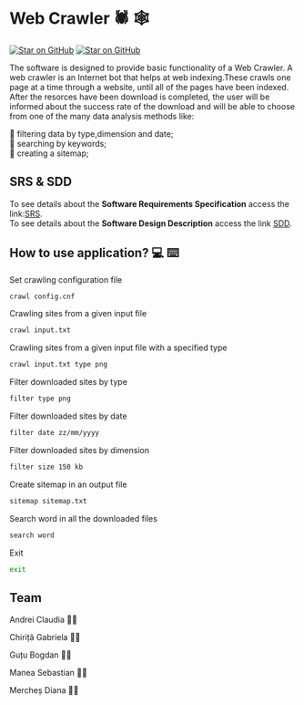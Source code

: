 # Web Crawler :spider: :spider_web:
<a href="https://github.com/badges/shields"><img src="https://img.shields.io/github/issues/chiritagabriela/WebCrawlerMTA" alt="Star on GitHub"></a>
<a href="https://github.com/badges/shields"><img src="https://img.shields.io/github/issues/chiritagabriela/WebCrawlerMTA?color=blue&label=MTAWebCrawl" alt="Star on GitHub"></a>

The software is designed to provide basic functionality of a Web Crawler. A web crawler is an Internet bot that helps at web indexing.These crawls one page at a time through a website, until all of the pages have been indexed.<br/>
After the resorces have been download is completed, the user will be informed about the success rate of the download and will be able to choose from one of the many data analysis methods like:

:trident: filtering data by type,dimension and date;<br/>
:trident: searching by keywords;<br/>
:trident: creating a sitemap;<br/>

## SRS & SDD

To see details about the <strong>Software Requirements Specification</strong> access the link:[SRS](https://github.com/chiritagabriela/WebCrawlerMTA/blob/master/SRS_C114D_Grupa1.pdf).<br/>
To see details about the <strong>Software Design Description</strong> access the link [SDD](https://github.com/chiritagabriela/WebCrawlerMTA/blob/master/SDD_C114D_Grupa1.pdf).<br/>

## How to use application? :computer: :keyboard:
Set crawling configuration file
```bash
crawl config.cnf
```

Crawling sites from a given input file
```bash
crawl input.txt
```
Crawling sites from a given input file with a specified type
```bash
crawl input.txt type png
```
Filter downloaded sites by type
```bash
filter type png
```
Filter downloaded sites by date
```bash
filter date zz/mm/yyyy
```
Filter downloaded sites by dimension
```bash
filter size 150 kb
```
Create sitemap in an output file
```bash
sitemap sitemap.txt
```
Search word in all the downloaded files
```bash
search word
```
Exit
```bash
exit
```

## Team
Andrei Claudia :woman_student:

Chiriță Gabriela :woman_student:

Guțu Bogdan :man_student:

Manea Sebastian :man_student:

Mercheș Diana :woman_student:
